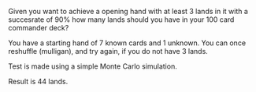 Given you want to achieve a opening hand with at least 3 lands in it with a succesrate of 90% how many lands should you have in your 100 card commander deck?

You have a starting hand of 7 known cards and 1 unknown. You can once reshuffle (mulligan), and try again, if you do not have 3 lands.

Test is made using a simple Monte Carlo simulation.

Result is 44 lands.
